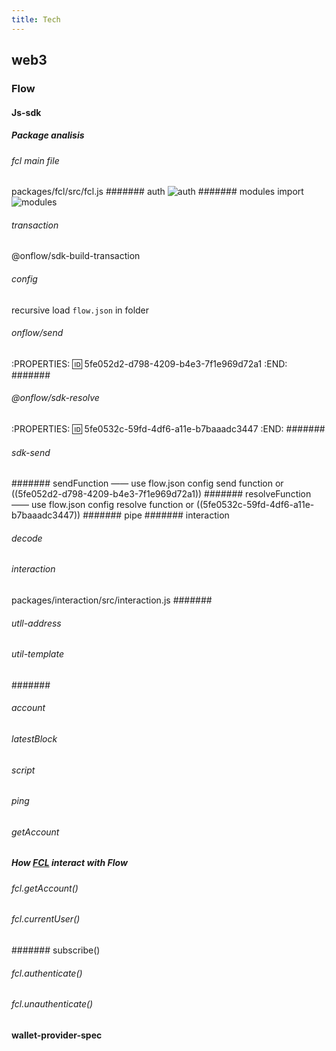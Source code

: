 ```yaml
---
title: Tech
---
```


## web3
### Flow
#### Js-sdk
##### Package analisis
###### fcl main file  
packages/fcl/src/fcl.js
####### auth
![auth](https://trello-attachments.s3.amazonaws.com/5fccc55f9c47787592af6b96/505x222/cf6ad803cccfd69501cd183bac6c4753/image.png)
####### modules import
 ![modules](https://trello-attachments.s3.amazonaws.com/5fccc55f9c47787592af6b96/577x461/98faad85fa771dfeea66278ea651a319/image.png)
###### transaction
@onflow/sdk-build-transaction
###### config
recursive load `flow.json` in folder
###### onflow/send
:PROPERTIES:
:id: 5fe052d2-d798-4209-b4e3-7f1e969d72a1
:END:
#######
###### @onflow/sdk-resolve
:PROPERTIES:
:id: 5fe0532c-59fd-4df6-a11e-b7baaadc3447
:END:
#######
###### sdk-send
####### sendFunction  —— use flow.json config send function or ((5fe052d2-d798-4209-b4e3-7f1e969d72a1))
####### resolveFunction —— use flow.json config resolve function or ((5fe0532c-59fd-4df6-a11e-b7baaadc3447))
####### pipe
####### interaction
###### decode
###### interaction
packages/interaction/src/interaction.js
#######
###### utll-address
###### util-template
#######
###### account
###### latestBlock
###### script
###### ping
###### getAccount
##### How [FCL](https://github.com/onflow/flow-js-sdk) interact with Flow
###### fcl.getAccount()
###### fcl.currentUser()
####### subscribe()
###### fcl.authenticate()
###### fcl.unauthenticate()
#### wallet-provider-spec
